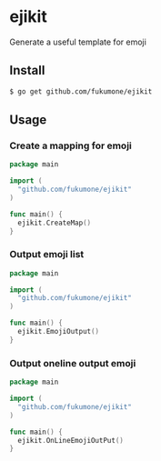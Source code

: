 ejikit
====================

Generate a useful template for emoji

## Install

```bash
$ go get github.com/fukumone/ejikit
```

## Usage

### Create a mapping for emoji

```go
package main

import (
  "github.com/fukumone/ejikit"
)

func main() {
  ejikit.CreateMap()
}
```

### Output emoji list

```go
package main

import (
  "github.com/fukumone/ejikit"
)

func main() {
  ejikit.EmojiOutput()
}
```

### Output oneline output emoji

```go
package main

import (
  "github.com/fukumone/ejikit"
)

func main() {
  ejikit.OnLineEmojiOutPut()
}
```
